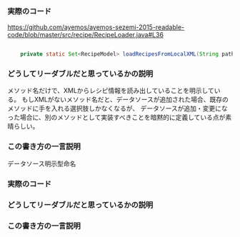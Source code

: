 ### 実際のコード

https://github.com/ayemos/ayemos-sezemi-2015-readable-code/blob/master/src/recipe/RecipeLoader.java#L36

```java

    private static Set<RecipeModel> loadRecipesFromLocalXML(String path)

```

### どうしてリーダブルだと思っているかの説明

メソッド名だけで、XMLからレシピ情報を読み出していることを明示している。
もしXMLがないメソッド名だと、データソースが追加された場合、既存のメソッドに手を入れる選択肢しかなくなるが、
データソースが追加・変更になった場合に、別のメソッドとして実装すべきことを暗黙的に定義している点が素晴らしい。

### この書き方の一言説明

データソース明示型命名


### 実際のコード
### どうしてリーダブルだと思っているかの説明
### この書き方の一言説明
